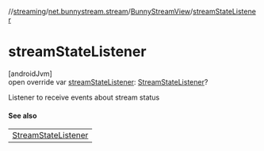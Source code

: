 //[streaming](../../../index.md)/[net.bunnystream.stream](../index.md)/[BunnyStreamView](index.md)/[streamStateListener](stream-state-listener.md)

# streamStateListener

[androidJvm]\
open override var [streamStateListener](stream-state-listener.md): [StreamStateListener](../-stream-state-listener/index.md)?

Listener to receive events about stream status

#### See also

| |
|---|
| [StreamStateListener](../-stream-state-listener/index.md) |
